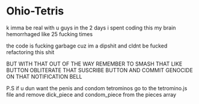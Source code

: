 # Ohio-Tetris

k imma be real with u guys in the 2 days i spent coding this my brain hemorrhaged like 25 fucking times

the code is fucking garbage cuz im a dipshit and cldnt be fucked refactoring this shit

BUT WITH THAT OUT OF THE WAY REMEMBER TO SMASH THAT LIKE BUTTON OBLITERATE THAT SUSCRIBE BUTTON AND COMMIT GENOCIDE ON THAT NOTIFICATION BELL


P.S if u dun want the penis and condom tetrominos go to the tetromino.js file and remove dick_piece and condom_piece from the pieces array
